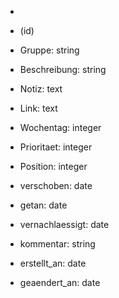 -

- (id)
- Gruppe: string
- Beschreibung: string
- Notiz: text
- Link: text
- Wochentag: integer
- Prioritaet: integer
- Position: integer

- verschoben: date
- getan: date
- vernachlaessigt: date
- kommentar: string

- erstellt_an: date
- geaendert_an: date
